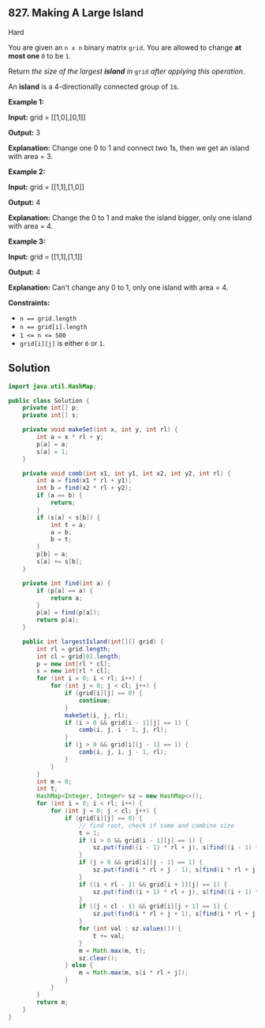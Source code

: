## 827\. Making A Large Island

Hard

You are given an `n x n` binary matrix `grid`. You are allowed to change **at most one** `0` to be `1`.

Return _the size of the largest **island** in_ `grid` _after applying this operation_.

An **island** is a 4-directionally connected group of `1`s.

**Example 1:**

**Input:** grid = \[\[1,0],[0,1]]

**Output:** 3

**Explanation:** Change one 0 to 1 and connect two 1s, then we get an island with area = 3. 

**Example 2:**

**Input:** grid = \[\[1,1],[1,0]]

**Output:** 4

**Explanation:** Change the 0 to 1 and make the island bigger, only one island with area = 4.

**Example 3:**

**Input:** grid = \[\[1,1],[1,1]]

**Output:** 4

**Explanation:** Can't change any 0 to 1, only one island with area = 4. 

**Constraints:**

*   `n == grid.length`
*   `n == grid[i].length`
*   `1 <= n <= 500`
*   `grid[i][j]` is either `0` or `1`.

## Solution

```java
import java.util.HashMap;

public class Solution {
    private int[] p;
    private int[] s;

    private void makeSet(int x, int y, int rl) {
        int a = x * rl + y;
        p[a] = a;
        s[a] = 1;
    }

    private void comb(int x1, int y1, int x2, int y2, int rl) {
        int a = find(x1 * rl + y1);
        int b = find(x2 * rl + y2);
        if (a == b) {
            return;
        }
        if (s[a] < s[b]) {
            int t = a;
            a = b;
            b = t;
        }
        p[b] = a;
        s[a] += s[b];
    }

    private int find(int a) {
        if (p[a] == a) {
            return a;
        }
        p[a] = find(p[a]);
        return p[a];
    }

    public int largestIsland(int[][] grid) {
        int rl = grid.length;
        int cl = grid[0].length;
        p = new int[rl * cl];
        s = new int[rl * cl];
        for (int i = 0; i < rl; i++) {
            for (int j = 0; j < cl; j++) {
                if (grid[i][j] == 0) {
                    continue;
                }
                makeSet(i, j, rl);
                if (i > 0 && grid[i - 1][j] == 1) {
                    comb(i, j, i - 1, j, rl);
                }
                if (j > 0 && grid[i][j - 1] == 1) {
                    comb(i, j, i, j - 1, rl);
                }
            }
        }
        int m = 0;
        int t;
        HashMap<Integer, Integer> sz = new HashMap<>();
        for (int i = 0; i < rl; i++) {
            for (int j = 0; j < cl; j++) {
                if (grid[i][j] == 0) {
                    // find root, check if same and combine size
                    t = 1;
                    if (i > 0 && grid[i - 1][j] == 1) {
                        sz.put(find((i - 1) * rl + j), s[find((i - 1) * rl + j)]);
                    }
                    if (j > 0 && grid[i][j - 1] == 1) {
                        sz.put(find(i * rl + j - 1), s[find(i * rl + j - 1)]);
                    }
                    if ((i < rl - 1) && grid[i + 1][j] == 1) {
                        sz.put(find((i + 1) * rl + j), s[find((i + 1) * rl + j)]);
                    }
                    if ((j < cl - 1) && grid[i][j + 1] == 1) {
                        sz.put(find(i * rl + j + 1), s[find(i * rl + j + 1)]);
                    }
                    for (int val : sz.values()) {
                        t += val;
                    }
                    m = Math.max(m, t);
                    sz.clear();
                } else {
                    m = Math.max(m, s[i * rl + j]);
                }
            }
        }
        return m;
    }
}
```